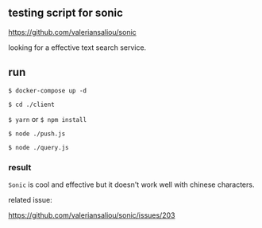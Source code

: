## testing script for sonic

https://github.com/valeriansaliou/sonic

looking for a effective text search service.

## run

`$ docker-compose up -d`

`$ cd ./client`

`$ yarn` or `$ npm install`

`$ node ./push.js`

`$ node ./query.js`

### result

`Sonic` is cool and effective but it doesn't work well with chinese characters.

related issue:

https://github.com/valeriansaliou/sonic/issues/203
